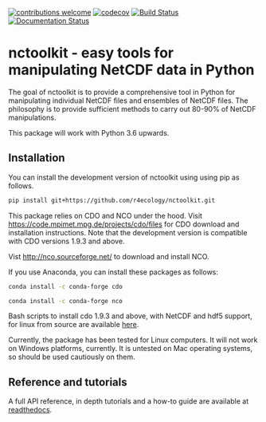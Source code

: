 
<!-- README.md is generated from README.Rmd. Please edit that file -->

[![contributions welcome](https://img.shields.io/badge/contributions-welcome-brightgreen.svg?style=flat)](https://github.com/r4ecology/nctoolkit/issues) 
[![codecov](https://codecov.io/gh/r4ecology/nctoolkit/branch/master/graph/badge.svg)](https://codecov.io/gh/r4ecology/nctoolkit)
[![Build Status](https://travis-ci.org/r4ecology/nctoolkit.png?branch=master)](https://travis-ci.org/r4ecology/nctoolkit)
[![Documentation Status](https://readthedocs.org/projects/nctoolkit/badge/?version=latest)](https://nctoolkit.readthedocs.io/en/latest/?badge=latest)





# nctoolkit - easy tools for manipulating NetCDF data in Python

The goal of nctoolkit is to provide a comprehensive tool in Python for manipulating individual NetCDF files and ensembles of NetCDF files. The philosophy is to provide sufficient methods to carry out 80-90% of NetCDF manipulations.

This package will work with Python 3.6 upwards.

## Installation



You can install the development version of nctoolkit using using pip as follows.
```sh
pip install git+https://github.com/r4ecology/nctoolkit.git
```

This package relies on CDO and NCO under the hood.
Visit <https://code.mpimet.mpg.de/projects/cdo/files> for CDO download and
installation instructions. Note that the development version is
compatible with CDO versions 1.9.3 and above. 

Vist http://nco.sourceforge.net/ to download and install NCO.

If you use Anaconda, you can install these packages as follows:

```sh
conda install -c conda-forge cdo 
```
```sh
conda install -c conda-forge nco 
```

Bash scripts to install cdo 1.9.3 and above, with NetCDF and hdf5 support, for linux from source are available [here](https://github.com/r4ecology/nctoolkit/tree/master/cdo_installers).
 
Currently, the package has been tested for Linux computers. It will not
work on Windows platforms, currently. It is untested on Mac operating systems, so should be used cautiously on them.  





## Reference and tutorials

A full API reference, in depth tutorials and a how-to guide are available at [readthedocs](https://nctoolkit.readthedocs.io/en/latest/).







